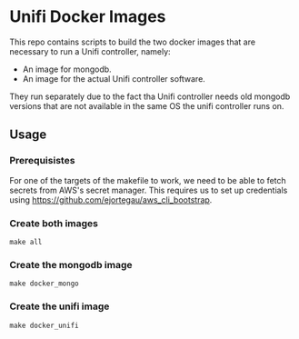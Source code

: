 # Unifi Docker Images

This repo contains scripts to build the two docker images that are necessary to
run a Unifi controller, namely:

* An image for mongodb.
* An image for the actual Unifi controller software.

They run separately due to the fact tha Unifi controller needs old mongodb versions that
are not available in the same OS the unifi controller runs on.

## Usage

### Prerequisistes
For one of the targets of the makefile to work, we need to be able to fetch secrets from AWS's secret manager. This
requires us to set up credentials using https://github.com/ejortegau/aws_cli_bootstrap.

### Create both images
```shell
make all
```

### Create the mongodb image
```shell
make docker_mongo
```

### Create the unifi image
```shell
make docker_unifi
```
